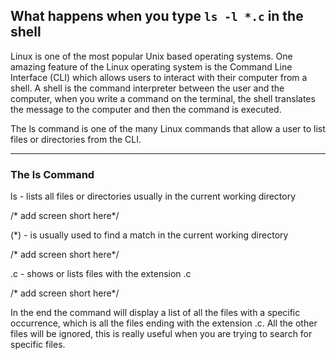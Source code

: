 ##  What happens when you type `ls -l *.c` in the shell

Linux is one of the most popular Unix based operating systems. One amazing feature of the Linux operating system is the Command Line Interface (CLI) which allows users to interact with their computer from a shell. A shell is the command interpreter between the user and the computer, when you write a command on the terminal, the shell translates the message to the computer and then the command is executed.  

The ls command is one of the many Linux commands that allow a user to list files or directories from the CLI.


---

### The ls Command
ls - lists all files or directories usually in the current working directory

/* add screen short here*/


(*) - is usually used to find a match in the current working directory

/* add screen short here*/


.c - shows or lists files with the extension .c

/* add screen short here*/

In the end  the command will display a list of all the files with a specific occurrence, which is all the files ending with the extension .c. All the other files will be ignored, this is really useful when you are trying to search for specific files.


